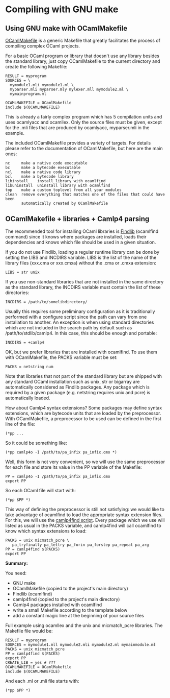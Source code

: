 <!-- ((! set title Compiling with GNU make !)) -->

# Compiling with GNU make

## Using GNU make with OCamlMakefile
[OCamlMakefile](http://omake.metaprl.org/index.html "OCamlMakefile") is
a generic Makefile that greatly facilitates the process of compiling
complex OCaml projects.

For a basic OCaml program or library that doesn't use any library
besides the standard library, just copy OCamlMakefile to the current
directory and create the following Makefile:

```tryocaml
RESULT = myprogram
SOURCES = \
  mymodule1.mli mymodule1.ml \
  myparser.mli myparser.mly mylexer.mll mymodule2.ml \
  mymainprogram.ml

OCAMLMAKEFILE = OCamlMakefile
include $(OCAMLMAKEFILE)
```
This is already a fairly complex program which has 5 compilation units
and uses ocamlyacc and ocamllex. Only the source files must be given,
except for the .mli files that are produced by ocamlyacc, myparser.mli
in the example.

The included OCamlMakefile provides a variety of targets. For details
please refer to the documentation of OCamlMakefile, but here are the
main ones:

```tryocaml
nc     make a native code executable
bc     make a bytecode executable
ncl    make a native code library
bcl    make a bytecode library
libinstall    install library with ocamlfind
libuninstall  uninstall library with ocamlfind
top    make a custom toplevel from all your modules
clean  remove everything that matches one of the files that could have been
       automatically created by OCamlMakefile
```
## OCamlMakefile + libraries + Camlp4 parsing
The recommended tool for installing OCaml libraries is
[Findlib](http://www.camlcity.org/archive/programming/findlib.html "Findlib")
(ocamlfind command) since it knows where packages are installed, loads
their dependencies and knows which file should be used in a given
situation.

If you do not use Findlib, loading a regular runtime library can be done
by setting the LIBS and INCDIRS variable. LIBS is the list of the name
of the library files (xxx.cma or xxx.cmxa) without the .cma or .cmxa
extension:

```tryocaml
LIBS = str unix
```
If you use non-standard libraries that are not installed in the same
directory as the standard library, the INCDIRS variable must contain the
list of these directories:

```tryocaml
INCDIRS = /path/to/somelibdirectory/
```
Usually this requires some preliminary configuration as it is
traditionally performed with a configure script since the path can vary
from one installation to another. An exception is when using standard
directories which are not included in the search path by default such as
/path/to/stdlib/camlp4. In this case, this should be enough and
portable:

```tryocaml
INCDIRS = +camlp4
```
OK, but we prefer libraries that are installed with ocamlfind. To use
them with OCamlMakefile, the PACKS variable must be set:

```tryocaml
PACKS = netstring num
```
Note that libraries that not part of the standard library but are
shipped with any standard OCaml installation such as unix, str or
bigarray are automatically considered as Findlib packages. Any package
which is required by a given package (e.g. netstring requires unix and
pcre) is automatically loaded.

How about Camlp4 syntax extensions? Some packages may define syntax
extensions, which are bytecode units that are loaded by the
preprocessor. With OCamlMakefile, a preprocessor to be used can be
defined in the first line of the file:

```tryocaml
(*pp ...
```
So it could be something like:

```tryocaml
(*pp camlp4o -I /path/to/pa_infix pa_infix.cmo *)
```
Well, this form is not very convenient, so we will use the same
preprocessor for each file and store its value in the PP variable of the
Makefile:

```tryocaml
PP = camlp4o -I /path/to/pa_infix pa_infix.cmo
export PP
```
So each OCaml file will start with:

```tryocaml
(*pp $PP *)
```
This way of defining the preprocessor is still not satisfying: we would
like to take advantage of ocamlfind to load the appropriate syntax
extension files. For this, we will use the [camlp4find
script](http://martin.jambon.free.fr/ocaml.html "camlp4find script").
Every package which we use will listed as usual in the PACKS variable,
and camlp4find will call ocamlfind to know which syntax extensions to
load:

```tryocaml
PACKS = unix micmatch_pcre \
   pa_tryfinally pa_lettry pa_forin pa_forstep pa_repeat pa_arg
PP = camlp4find $(PACKS)
export PP
```
**Summary:**

You need:

* GNU make
* OCamlMakefile (copied to the project's main directory)
* Findlib (ocamlfind)
* camlp4find (copied to the project's main directory)
* Camlp4 packages installed with ocamlfind
* write a small Makefile according to the template below
* add a constant magic line at the beginning of your source files

Full example using ocamllex and the unix and micmatch_pcre libraries.
The Makefile file would be:

```tryocaml
RESULT = myprogram
SOURCES = mymodule1.mll mymodule2.mli mymodule2.ml mymainmodule.ml
PACKS = unix micmatch_pcre
PP = camlp4find $(PACKS)
export PP
CREATE_LIB = yes # ???
OCAMLMAKEFILE = OCamlMakefile
include $(OCAMLMAKEFILE)
```
And each .ml or .mli file starts with:

```tryocaml
(*pp $PP *)

```
